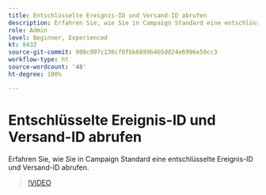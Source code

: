 ```yaml
---
title: Entschlüsselte Ereignis-ID und Versand-ID abrufen
description: Erfahren Sie, wie Sie in Campaign Standard eine entschlüsselte Ereignis-ID und Versand-ID abrufen.
role: Admin
level: Beginner, Experienced
kt: 8432
source-git-commit: 908c997c130cf0fbb6699b4b5d824e6996e59cc3
workflow-type: ht
source-wordcount: '48'
ht-degree: 100%

---
```



# Entschlüsselte Ereignis-ID und Versand-ID abrufen

Erfahren Sie, wie Sie in Campaign Standard eine entschlüsselte Ereignis-ID und Versand-ID abrufen.

>[!VIDEO](https://video.tv.adobe.com/v/335989?quality=12)
